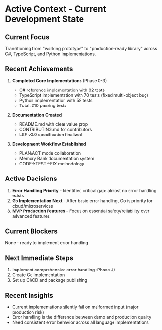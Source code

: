 # Active Context - Current Development State

## Current Focus

Transitioning from "working prototype" to "production-ready library" across C#, TypeScript, and Python implementations.

## Recent Achievements

1. **Completed Core Implementations** (Phase 0-3)
   - C# reference implementation with 82 tests
   - TypeScript implementation with 70 tests (fixed multi-object bug)
   - Python implementation with 58 tests
   - Total: 210 passing tests

2. **Documentation Created**
   - README.md with clear value prop
   - CONTRIBUTING.md for contributors
   - LSF v3.0 specification finalized

3. **Development Workflow Established**
   - PLAN/ACT mode collaboration
   - Memory Bank documentation system
   - CODE→TEST→FIX methodology

## Active Decisions

1. **Error Handling Priority** - Identified critical gap: almost no error handling exists
2. **Go Implementation Next** - After basic error handling, Go is priority for cloud/microservices
3. **MVP Production Features** - Focus on essential safety/reliability over advanced features

## Current Blockers

None - ready to implement error handling

## Next Immediate Steps

1. Implement comprehensive error handling (Phase 4)
2. Create Go implementation 
3. Set up CI/CD and package publishing

## Recent Insights

- Current implementations silently fail on malformed input (major production risk)
- Error handling is the difference between demo and production quality
- Need consistent error behavior across all language implementations